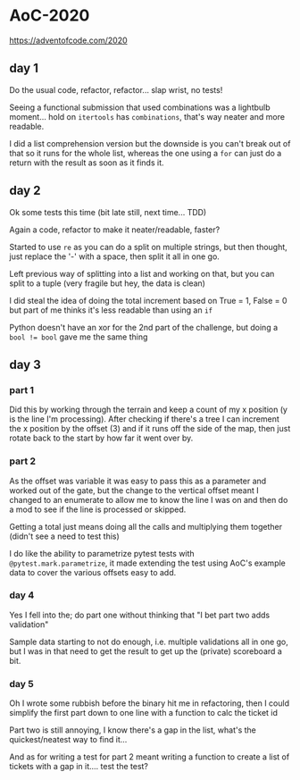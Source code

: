 # AoC-2020
https://adventofcode.com/2020

## day 1

Do the usual code, refactor, refactor... slap wrist, no tests!

Seeing a functional submission that used combinations was a lightbulb moment... hold on `itertools` has `combinations`, that's way neater and more readable.

I did a list comprehension version but the downside is you can't break out of that so it runs for the whole list, whereas the one using a `for` can just do a return with the result as soon as it finds it.

## day 2

Ok some tests this time (bit late still, next time... TDD)

Again a code, refactor to make it neater/readable, faster?

Started to use `re` as you can do a split on multiple strings, but then thought, just replace the '-' with a space, then split it all in one go.

Left previous way of splitting into a list and working on that, but you can split to a tuple (very fragile but hey, the data is clean)

I did steal the idea of doing the total increment based on True = 1, False = 0 but part of me thinks it's less readable than using an `if`

Python doesn't have an xor for the 2nd part of the challenge, but doing a `bool != bool` gave me the same thing

## day 3

### part 1

Did this by working through the terrain and keep a count of my x position (y is the line I'm processing). After checking if there's a tree I can increment the x position by the offset (3) and if it runs off the side of the map, then just rotate back to the start by how far it went over by.

### part 2

As the offset was variable it was easy to pass this as a parameter and worked out of the gate, but the change to the vertical offset meant I changed to an enumerate to allow me to know the line I was on and then do a mod to see if the line is processed or skipped.

Getting a total just means doing all the calls and multiplying them together (didn't see a need to test this)

I do like the ability to parametrize pytest tests with `@pytest.mark.parametrize`, it made extending the test using AoC's example data to cover the various offsets easy to add.

### day 4

Yes I fell into the; do part one without thinking that "I bet part two adds validation"

Sample data starting to not do enough, i.e. multiple validations all in one go, but I was in that need to get the result to get up the (private) scoreboard a bit.

### day 5

Oh I wrote some rubbish before the binary hit me in refactoring, then I could simplify the first part down to one line with a function to calc the ticket id

Part two is still annoying, I know there's a gap in the list, what's the quickest/neatest way to find it...

And as for writing a test for part 2 meant writing a function to create a list of tickets with a gap in it.... test the test?
